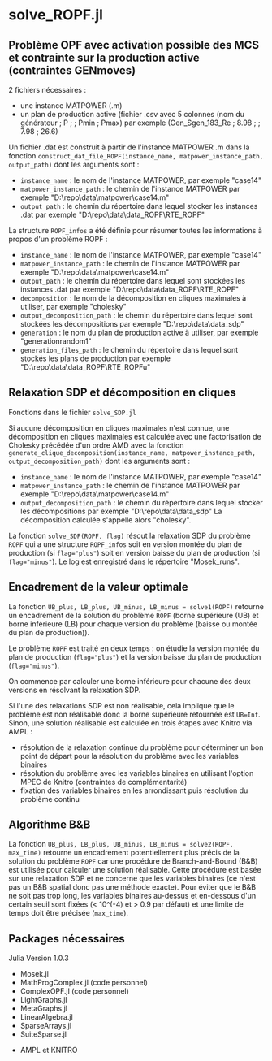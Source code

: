 # solve_ROPF.jl

## Problème OPF avec activation possible des MCS et contrainte sur la production active (contraintes GENmoves)
2 fichiers nécessaires :
- une instance MATPOWER (.m)
- un plan de production active (fichier .csv avec 5 colonnes (nom du générateur ; P ; ; Pmin ; Pmax) par exemple (Gen_Sgen_183_Re ; 8.98 ; ; 7.98 ; 26.6)

Un fichier .dat est construit à partir de l'instance MATPOWER .m dans la fonction `construct_dat_file_ROPF(instance_name, matpower_instance_path, output_path)` dont les arguments sont :
* `instance_name` : le nom de l'instance MATPOWER, par exemple "case14"
* `matpower_instance_path` : le chemin de l'instance MATPOWER par exemple "D:\\repo\\data\\matpower\\case14.m"
* `output_path` : le chemin du répertoire dans lequel stocker les instances .dat par exemple "D:\\repo\\data\\data_ROPF\\RTE_ROPF"

La structure `ROPF_infos` a été définie pour résumer toutes les informations à propos d'un problème ROPF :
* `instance_name` : le nom de l'instance MATPOWER, par exemple "case14"
* `matpower_instance_path` : le chemin de l'instance MATPOWER par exemple "D:\\repo\\data\\matpower\\case14.m"
* `output_path` : le chemin du répertoire dans lequel sont stockées les instances .dat par exemple "D:\\repo\\data\\data_ROPF\\RTE_ROPF"
* `decomposition` : le nom de la décomposition en cliques maximales à utiliser, par exemple "cholesky"
* `output_decomposition_path` : le chemin du répertoire dans lequel sont stockées les décompositions par exemple "D:\\repo\\data\\data_sdp"
* `generation` : le nom du plan de production active à utiliser, par exemple "generationrandom1"
* `generation_files_path` : le chemin du répertoire dans lequel sont stockés les plans de production par exemple "D:\\repo\\data\\data_ROPF\\RTE_ROPFu"

## Relaxation SDP et décomposition en cliques
Fonctions dans le fichier `solve_SDP.jl`

Si aucune décomposition en cliques maximales n'est connue, une décomposition en cliques maximales est calculée avec une factorisation de Cholesky précédée d'un ordre AMD avec la fonction `generate_clique_decomposition(instance_name, matpower_instance_path, output_decomposition_path)` dont les arguments sont :
* `instance_name` : le nom de l'instance MATPOWER, par exemple "case14"
* `matpower_instance_path` : le chemin de l'instance MATPOWER par exemple "D:\\repo\\data\\matpower\\case14.m"
* `output_decomposition_path` : le chemin du répertoire dans lequel stocker les décompositions par exemple "D:\\repo\\data\\data_sdp"
La décomposition calculée s'appelle alors "cholesky".

La fonction `solve_SDP(ROPF, flag)` résout la relaxation SDP du problème `ROPF` qui a une structure `ROPF_infos` soit en version montée du plan de production (si `flag="plus"`) soit en version baisse du plan de production (si `flag="minus"`). Le log est enregistré dans le répertoire "Mosek_runs".


## Encadrement de la valeur optimale
La fonction `UB_plus, LB_plus, UB_minus, LB_minus = solve1(ROPF)` retourne un encadrement de la solution du problème `ROPF` (borne supérieure (UB) et borne inférieure (LB) pour chaque version du problème (baisse ou montée du plan de production)).

Le problème `ROPF` est traité en deux temps : on étudie la version montée du plan de production (`flag="plus"`) et la version baisse du plan de production (`flag="minus"`).

On commence par calculer une borne inférieure pour chacune des deux versions en résolvant la relaxation SDP.

Si l'une des relaxations SDP est non réalisable, cela implique que le problème est non réalisable donc la borne supérieure retournée est `UB=Inf`. Sinon, une solution réalisable est calculée en trois étapes avec Knitro via AMPL :
* résolution de la relaxation continue du problème pour déterminer un bon point de départ pour la résolution du problème avec les variables binaires
* résolution du problème avec les variables binaires en utilisant l'option MPEC de Knitro (contraintes de complémentarité)
* fixation des variables binaires en les arrondissant puis résolution du problème continu



## Algorithme B&B
La fonction `UB_plus, LB_plus, UB_minus, LB_minus = solve2(ROPF, max_time)` retourne un encadrement potentiellement plus précis de la solution du problème `ROPF` car une procédure de Branch-and-Bound (B&B) est utilisée pour calculer une solution réalisable. Cette procédure
est basée sur une relaxation SDP et ne concerne que les variables binaires (ce n'est pas un B&B spatial donc pas une méthode exacte). Pour éviter que le B&B ne soit pas trop long, les variables binaires au-dessus et en-dessous d'un certain seuil sont fixées (< 10^(-4) et > 0.9 par défaut) et une limite de temps doit être précisée (`max_time`).




## Packages nécessaires
Julia Version 1.0.3
* Mosek.jl
* MathProgComplex.jl (code personnel)
* ComplexOPF.jl (code personnel)
* LightGraphs.jl
* MetaGraphs.jl
* LinearAlgebra.jl
* SparseArrays.jl
* SuiteSparse.jl

+ AMPL et KNITRO 
